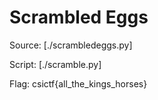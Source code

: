 # Scrambled Eggs

Source: [./scrambledeggs.py]

Script: [./scramble.py]

Flag: csictf{all_the_kings_horses}
